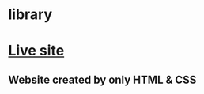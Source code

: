# library

# [Live site](https://jihan212.github.io/library/)

## Website created by only HTML & CSS 
